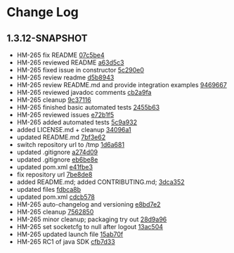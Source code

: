 # Change Log

## 1.3.12-SNAPSHOT

* HM-265 fix README [07c5be4](null/commit/07c5be4e2d1388149fe3825011e38df428693734)
* HM-265 reviewed README [a63d5c3](null/commit/a63d5c38770c7dbd9dd56637bad22f9880885de4)
* HM-265 fixed issue in constructor [5c290e0](null/commit/5c290e02efe3047e0d70b76d7ed2e9c42fcfc248)
* HM-265 review readme [d5b8943](null/commit/d5b89430445ab6a92d4a6334293159b5344dcc2a)
* HM-265 review README.md and provide integration examples [9469667](null/commit/94696678d7152de392dbb68d3acb7a331e593408)
* HM-265 reviewed javadoc comments [cb2a9fa](null/commit/cb2a9fa8ed988f24f128e68086b26f3c6d708ff5)
* HM-265 cleanup [9c37116](null/commit/9c3711698ee7c6c99a7a9246fda0582f2c4eddf6)
* HM-265 finished basic automated tests [2455b63](null/commit/2455b634d291067751ff948416369ccc9810eb06)
* HM-265 reviewed issues [e72b1f5](null/commit/e72b1f51a0c56fa107f49b4b351eff289252e15f)
* HM-265 added automated tests [5c9a932](null/commit/5c9a932ae1e599edc6ab71676274b717cd878dc1)
* added LICENSE.md + cleanup [34096a1](null/commit/34096a119c33e8ea135174e8329342e285f2730f)
* updated README.md [7bf3e62](null/commit/7bf3e6228bdfe04c419f21b1f60dc1b3c1aa7d23)
* switch repository url to /tmp [1d6a681](null/commit/1d6a68108443861e5b051ab7daffa36c9d3e204f)
* updated .gitignore [a274d09](null/commit/a274d0984ca4bb403f04802c05aae0f027d38917)
* updated .gitignore [eb6be8e](null/commit/eb6be8e1f76aafca4880a9043bbf1ca2245d59c0)
* updated pom.xml [e41fbe3](null/commit/e41fbe3a06420dae2ec76ce6f4a2c30da98e3f2c)
* fix repository url [7be8de8](null/commit/7be8de8151fe7fdde5cc5332a7cbaaad0fb72722)
* added README.md; added CONTRIBUTING.md; [3dca352](null/commit/3dca352fb7848c0dd63b6d2b2d5b470c5dc68250)
* updated files [fdbca8b](null/commit/fdbca8b9b72b514510560b52489d9ec4cf31bb7d)
* updated pom.xml [cdcb578](null/commit/cdcb5781f67087b26e68e8e4c66356a1ae128681)
* HM-265 auto-changelog and versioning [e8bd7e2](null/commit/e8bd7e2017eee47aa402d38665adb1636cd70393)
* HM-265 cleanup [7562850](null/commit/7562850ca8dd91d0ee6aeada151ca2cd851c7ef3)
* HM-265 minor cleanup; packaging try out [28d9a96](null/commit/28d9a96dd0cce92170a2f8bada02701676db718f)
* HM-265 set socketcfg to null after logout [13ac504](null/commit/13ac504ac75f5913d7fd6bb5d68b694776f3f25d)
* HM-265 updated launch file [15ab70f](null/commit/15ab70fc562640b0c07a320f83ce4bf4334e69bc)
* HM-265 RC1 of java SDK [cfb7d33](null/commit/cfb7d33fda92efcc5fd0afdd422374effaa6b567)